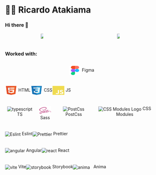 # :man_technologist: Ricardo Atakiama 

### Hi there 👋

<!--
**Naneshoru/Naneshoru** is a ✨ _special_ ✨ repository because its `README.md` (this file) appears on your GitHub profile.


- 🔭 I’m currently working on ... <br>
  Using my 3-year Architecture grad experience to connect with the Front-end web development (1-year Angular experience)

- 🌱 I’m currently learning ... <br>
  starting React Framework (01/2022)
  
- 👯 I’m looking to collaborate on ... <br>
  Angular/React framework projects 

- 💬 Ask me about ...
  how I contributed for a school project to create a Homestay webpage (2020) <br> 
  The first idea: https://marvelapp.com/prototype/aggidd3/screen/69192331 <br>
  The repository: https://github.com/Room4You-BSI <br>
  The page: http://dev-room4you.frontend.s3-website.us-east-2.amazonaws.com/home <br>
  
  My three main React projects in the initial months of 2022 <br>
  -https://atakiama-cadastro-de-curriculo.netlify.app/ <br>
  -https://atakiama-video-aulas-redux.netlify.app/ <br>
  -https://atakiama-catalogo-de-produtos.netlify.app/ <br>

- 📫 How to reach me: ... <br>
  Send me an e-mail at atakiama@usp.br or whatsapp (16)99464-3295

- ⚡ Fun fact: ... <br>
“You have power over your mind - not outside events" Marco Aurélio
-->
<div style="display: flex; justify-content: space-around" >
  <a>
    <img src="https://github-readme-stats.vercel.app/api?username=Naneshoru&show_icons=true&theme=radical" style="max-width: 50%" align="center" height="180em"/>
  </ a>
  <a>
    <img src="https://github-readme-stats.vercel.app/api/top-langs/?username=naneshoru&layout=compact&theme=radical&exclude_repo=trabalhos" style="max-width: 50%" align="center" height="180em" />
  </ a>
</div><br>

### Worked with:
<div style="display: flex;flex-direction: column;gap: 8px;">

  <p style="text-align: center;">
     <img align="center" alt="figma" height="30" width="40" src="https://raw.githubusercontent.com/devicons/devicon/9f4f5cdb393299a81125eb5127929ea7bfe42889/icons/figma/figma-original.svg">
     Figma
  </p>

  <p style="display: flex;">
    <span style="text-align: center;">
     <img align="center" alt="html" height="30" width="40" src="https://raw.githubusercontent.com/devicons/devicon/master/icons/html5/html5-original.svg">
     HTML
    </span>
  
   <span style="text-align: center;">
      <img align="center" alt="css" height="30" width="40" src="https://raw.githubusercontent.com/devicons/devicon/master/icons/css3/css3-original.svg">  
      CSS
    </span>
  
   <span style="text-align: center;">
     <img align="center" alt="js" height="30" width="40" src="https://raw.githubusercontent.com/devicons/devicon/master/icons/javascript/javascript-plain.svg">  
     JS
    </span>
  </p>

  <p style="display: flex;">
  <span style="text-align: center;">
   <img align="center" alt="typescript" height="30" width="40" src="https://cdn.jsdelivr.net/gh/devicons/devicon/icons/typescript/typescript-original.svg">
   TS
  </span>
    
  <span style="text-align: center;">
    <img align="center" alt="sass" height="30" width="40" src="https://raw.githubusercontent.com/devicons/devicon/9f4f5cdb393299a81125eb5127929ea7bfe42889/icons/sass/sass-original.svg">
    Sass
  </span>
  
  <span style="text-align: center;">
    <img align="center" alt="PostCss" height="30" width="40" src="https://cdn.jsdelivr.net/gh/devicons/devicon@latest/icons/postcss/postcss-original.svg">
    PostCss
  </span>

  <span style="text-align: center;">
   <img align="center" alt="CSS Modules Logo" height="30" width="40" src="https://raw.githubusercontent.com/css-modules/logos/master/css-modules-logo.png" height="40">
    CSS Modules
  </span>
  </p>

  <p style="display: flex;">
  <span style="text-align: center;">
    <img align="center" alt="Eslint" height="30" width="40" src="https://cdn.jsdelivr.net/gh/devicons/devicon@latest/icons/eslint/eslint-original.svg" />
    Eslint
  </span>

  <span style="text-align: center;">
    <img align="center" alt="Prettier" height="30" src="https://prettier.io/icon.png">    
    Prettier
  </span>
  </p>
   
  <p style="display: flex;">
   <span style="text-align: center;">
 <img align="center" alt="angular" width="40" src="https://cdn.jsdelivr.net/gh/devicons/devicon/icons/angularjs/angularjs-original.svg">
    Angular
  </span>

  <span style="text-align: center;">
   <img align="center" alt="react" height="30" src="https://cdn.jsdelivr.net/gh/devicons/devicon@latest/icons/react/react-original.svg" /> 
    React
  </span>
  </p>
  
  <p style="display: flex;">
  <span style="text-align: center;">
   <img align="center" alt="vite" height="30" width="40" src="https://cdn.jsdelivr.net/gh/devicons/devicon@latest/icons/vitejs/vitejs-original.svg" />
   Vite
  </span>

  <span style="text-align: center;">
     <img align="center" alt="storybook" height="30" width="40" src="https://cdn.jsdelivr.net/gh/devicons/devicon@latest/icons/storybook/storybook-original.svg" />
      Storybook
  </span>

  <span style="text-align: center;">
   <img align="center" alt="anima" height="24" src="https://www.wappalyzer.com/images/icons/Anima.svg" /> &nbsp;
    Anima
  </span>
  </p>

  
  
</div><br>

  

          

